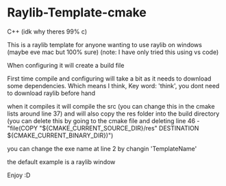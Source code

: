 # Raylib-Template-cmake
C++ (idk why theres 99% c)

This is a raylib template for anyone wanting to use raylib on windows (maybe eve mac but 100% sure)
(note: I have only tried this using vs code)

When configuring it will create a build file

First time compile and configuring will take a bit as it needs to download some dependencies. Which means I think,
Key word: 'think', you dont need to download raylib before hand

when it compiles it will compile the src (you can change this in the cmake lists around line 37)
and will also copy the res folder into the build directory (you can delete this by going to the cmake file and
deleting line 46 - "file(COPY "${CMAKE_CURRENT_SOURCE_DIR}/res" DESTINATION ${CMAKE_CURRENT_BINARY_DIR})")

you can change the exe name at line 2 by changin 'TemplateName'

the default example is a raylib window

Enjoy :D
